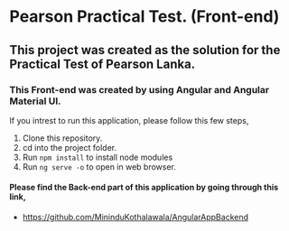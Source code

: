 # Pearson Practical Test. (Front-end)
## This project was created as the solution for the Practical Test of Pearson Lanka.

### This Front-end was created by using Angular and Angular Material UI.

If you intrest to run this application, please follow this few steps,
1. Clone this repository.
2. cd into the project folder.
3. Run ```npm install``` to install node modules
4. Run ```ng serve -o``` to open in web browser.

#### Please find the Back-end part of this application by going through this link,
* https://github.com/MininduKothalawala/AngularAppBackend
